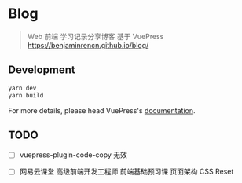 # Blog

> Web 前端 学习记录分享博客 基于 VuePress  
> https://benjaminrencn.github.io/blog/

## Development

```bash
yarn dev
yarn build
```

For more details, please head VuePress's [documentation](https://v1.vuepress.vuejs.org/).

## TODO

- [ ] vuepress-plugin-code-copy 无效
- [ ] 网易云课堂 高级前端开发工程师 前端基础预习课 页面架构 CSS Reset

